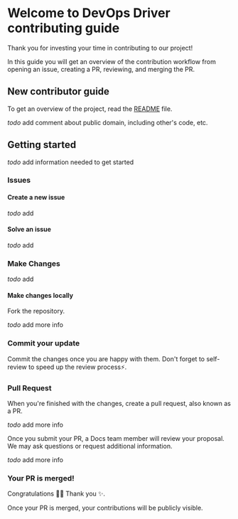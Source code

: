 # Welcome to DevOps Driver contributing guide <!-- omit in toc -->

Thank you for investing your time in contributing to our project! 

In this guide you will get an overview of the contribution workflow from opening an issue, creating a PR, reviewing, and merging the PR.

## New contributor guide

To get an overview of the project, read the [README](README.md) file.

*todo* add comment about public domain, including other's code, etc.

## Getting started

*todo* add information needed to get started

### Issues

#### Create a new issue

*todo* add

#### Solve an issue

*todo* add

### Make Changes

*todo* add

#### Make changes locally

Fork the repository.

*todo* add more info

### Commit your update

Commit the changes once you are happy with them. Don't forget to self-review to speed up the review process:zap:.

### Pull Request

When you're finished with the changes, create a pull request, also known as a PR.

*todo* add more info

Once you submit your PR, a Docs team member will review your proposal. We may ask questions or request additional information.

*todo* add more info

### Your PR is merged!

Congratulations :tada::tada: Thank you :sparkles:.

Once your PR is merged, your contributions will be publicly visible.
